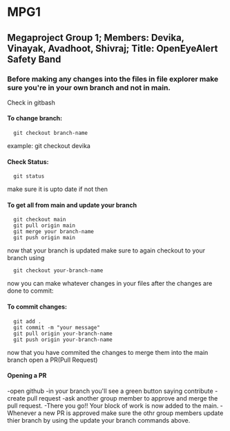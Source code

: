 # MPG1
Megaproject Group 1;
Members: Devika, Vinayak, Avadhoot, Shivraj; 
Title: OpenEyeAlert Safety Band
----------------------------------------------------
### Before making any changes into the files in file explorer make sure you're in your own branch and not in main.
Check in gitbash
#### To change branch:

      git checkout branch-name

  example: git checkout devika 
#### Check Status:
  
      git status
   
make sure it is upto date
if not then
#### To get all from main and update your branch
   
      git checkout main
      git pull origin main
      git merge your branch-name
      git push origin main
  
now that your branch is updated make sure to again checkout to your branch using
   
      git checkout your-branch-name
     
now you can make whatever changes in your files
after the changes are done to commit:
#### To commit changes:
    
      git add .
      git commit -m "your message"
      git pull origin your-branch-name
      git push origin your-branch-name
   
now that you have commited the changes to merge them into the main branch open a PR(Pull Request)
#### Opening a PR
-open github
-in your branch you'll see a green button saying contribute
-create pull request
-ask another group member to approve and merge the pull request.
-There you go!! Your block of work is now added to the main.
-Whenever a new PR is approved make sure the othr group members update thier branch by using the update your branch commands above.
